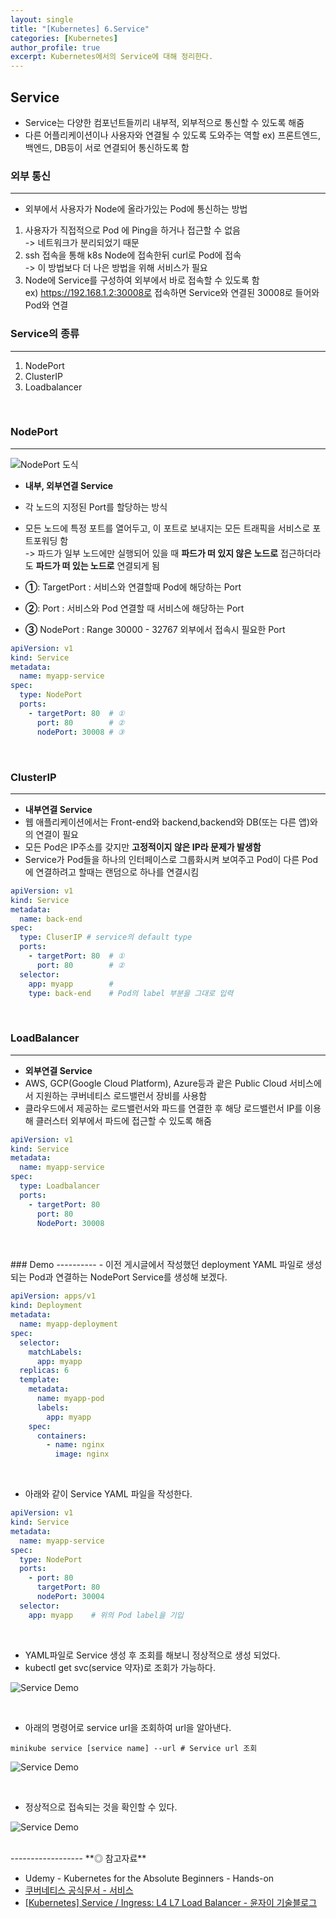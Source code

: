 ```yaml
---
layout: single
title: "[Kubernetes] 6.Service"
categories: [Kubernetes]
author_profile: true
excerpt: Kubernetes에서의 Service에 대해 정리한다.
---
```


## Service

- Service는 다양한 컴포넌트들끼리 내부적, 외부적으로 통신할 수 있도록 해줌
- 다른 어플리케이션이나 사용자와 연결될 수 있도록 도와주는 역할
ex) 프론트엔드, 백엔드, DB등이 서로 연결되어 통신하도록 함

### 외부 통신
---------------------------
- 외부에서 사용자가 Node에 올라가있는 Pod에 통신하는 방법
1. 사용자가 직접적으로 Pod 에 Ping을 하거나 접근할 수 없음<br>
-> 네트워크가 분리되었기 때문<br>
2. ssh 접속을 통해 k8s Node에 접속한뒤 curl로 Pod에 접속<br>
-> 이 방법보다 더 나은 방법을 위해 서비스가 필요<br>
3. Node에 Service를 구성하여 외부에서 바로 접속할 수 있도록 함 <br>
ex) https://192.168.1.2:30008로 접속하면 Service와 연결된 30008로 들어와 Pod와 연결

### Service의 종류
----------------------
1. NodePort
2. ClusterIP
3. Loadbalancer

<br>

### NodePort
------------------------
![NodePort 도식](/assets/img/kubernetes/6_service_1.png)
- **내부, 외부연결 Service**
- 각 노드의 지정된 Port를 할당하는 방식
- 모든 노드에 특정 포트를 열어두고, 이 포트로 보내지는 모든 트래픽을 서비스로 포트포워딩 함<br>
-> 파드가 일부 노드에만 실행되어 있을 때 **파드가 떠 있지 않은 노드로** 접근하더라도 **파드가 떠 있는 노드로** 연결되게 됨

- **①**: TargetPort : 서비스와 연결할때 Pod에 해당하는 Port
- **②**: Port : 서비스와 Pod 연결할 때 서비스에 해당하는 Port
- **③** NodePort : Range 30000 - 32767 외부에서 접속시 필요한 Port

```yaml
apiVersion: v1
kind: Service
metadata:
  name: myapp-service
spec:
  type: NodePort
  ports:
    - targetPort: 80  # ①
      port: 80        # ②
      nodePort: 30008 # ③
```

<br>

### ClusterIP
------------------------
- **내부연결 Service**
- 웹 애플리케이션에서는 Front-end와 backend,backend와 DB(또는 다른 앱)와의 연결이 필요
-  모든 Pod은 IP주소를 갖지만 **고정적이지 않은 IP라 문제가 발생함**
- Service가 Pod들을 하나의 인터페이스로 그룹화시켜 보여주고 Pod이 다른 Pod에 연결하려고 할때는 랜덤으로 하나를 연결시킴

```yaml
apiVersion: v1
kind: Service
metadata:
  name: back-end
spec:
  type: CluserIP # service의 default type
  ports:
    - targetPort: 80  # ①
      port: 80        # ②
  selector:
    app: myapp        # 
    type: back-end    # Pod의 label 부분을 그대로 입력 
```
<br>

### LoadBalancer
------------------------
- **외부연결 Service**
- AWS, GCP(Google Cloud Platform), Azure등과 괕은 Public Cloud 서비스에서 지원하는 쿠버네티스 로드밸런서 장비를 사용함
- 클라우드에서 제공하는 로드밸런서와 파드를 연결한 후 해당 로드밸런서 IP를 이용해 클러스터 외부에서 파드에 접근할 수 있도록 해줌

```yaml
apiVersion: v1
kind: Service
metadata:
  name: myapp-service
spec:
  type: Loadbalancer
  ports:
    - targetPort: 80  
      port: 80
      NodePort: 30008 
```
<br>


<br>
### Demo
----------
- 이전 게시글에서 작성했던 deployment YAML 파일로 생성되는 Pod과 연결하는 NodePort Service를 생성해 보겠다.

```yml
apiVersion: apps/v1
kind: Deployment
metadata:
  name: myapp-deployment
spec:
  selector:
    matchLabels:
      app: myapp
  replicas: 6
  template:
    metadata:
      name: myapp-pod
      labels:
        app: myapp
    spec:
      containers:
        - name: nginx
          image: nginx
```
<br>

- 아래와 같이 Service YAML 파일을 작성한다.

```yml
apiVersion: v1
kind: Service
metadata:
  name: myapp-service
spec:
  type: NodePort
  ports:
    - port: 80
      targetPort: 80
      nodePort: 30004
  selector:
    app: myapp    # 위의 Pod label을 기입
```
<br>

- YAML파일로 Service 생성 후 조회를 해보니 정상적으로 생성 되었다.
- kubectl get svc(service 약자)로 조회가 가능하다.

![Service Demo](/assets/img/kubernetes/6_service_2.png)

<br>

- 아래의 명령어로 service url을 조회하여 url을 알아낸다.

```shell
minikube service [service name] --url # Service url 조회
```

![Service Demo](/assets/img/kubernetes/6_service_3.png)

<br>

- 정상적으로 접속되는 것을 확인할 수 있다.


![Service Demo](/assets/img/kubernetes/6_service_4.png)



<br>
------------------
**◎ 참고자료**

- Udemy - Kubernetes for the Absolute Beginners - Hands-on
- [쿠버네티스 공식문서 - 서비스](https://kubernetes.io/ko/docs/concepts/services-networking/service/)
- [[Kubernetes] Service / Ingress: L4 L7 Load Balancer - 윤자이 기술블로그](https://ooeunz.tistory.com/123)
